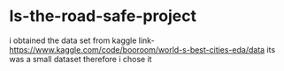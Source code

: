 # Is-the-road-safe-project
i obtained the data set from kaggle 
link- https://www.kaggle.com/code/booroom/world-s-best-cities-eda/data
its was a small dataset therefore i chose it

